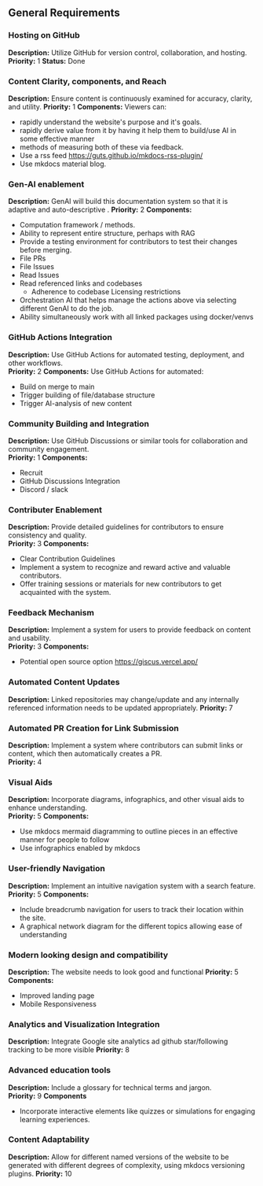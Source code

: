## General Requirements

### Hosting on GitHub
**Description:** Utilize GitHub for version control, collaboration, and hosting.  
**Priority:** 1
**Status:** Done


### Content Clarity, components, and Reach
**Description:** Ensure content is continuously examined for accuracy, clarity, and utility. 
**Priority:** 1
**Components:** 
Viewers can: 
- rapidly understand the website's purpose and it's goals.
- rapidly derive value from it by having it help them to build/use AI in some effective manner
- methods of measuring both of these via feedback. 
- Use a rss feed https://guts.github.io/mkdocs-rss-plugin/
- Use mkdocs material blog.

### Gen-AI enablement
**Description:**  GenAI will  build this documentation system so that it is adaptive and auto-descriptive .
**Priority:** 2
**Components:**
- Computation framework / methods. 
- Ability to represent entire structure, perhaps with RAG 
- Provide a testing environment for contributors to test their changes before merging.  
- File PRs
- File Issues
- Read Issues
- Read referenced links and codebases
    - Adherence to codebase Licensing restrictions
- Orchestration AI that helps manage the actions above via selecting different GenAI to do the job.
- Ability simultaneously work with all linked packages using docker/venvs

### GitHub Actions Integration
**Description:** Use GitHub Actions for automated testing, deployment, and other workflows.  
**Priority:** 2
**Components:** 
Use GitHub Actions for automated:

- Build on merge to main
- Trigger building of file/database structure
- Trigger AI-analysis of new content

### Community Building and Integration 
**Description:** Use GitHub Discussions or similar tools for collaboration and community engagement.  
**Priority:** 1
**Components:**
- Recruit
- GitHub Discussions Integration
- Discord / slack


### Contributer Enablement
**Description:** Provide detailed guidelines for contributors to ensure consistency and quality.  
**Priority:** 3
**Components:**
- Clear Contribution Guidelines
- Implement a system to recognize and reward active and valuable contributors.  
- Offer training sessions or materials for new contributors to get acquainted with the system.  

### Feedback Mechanism
**Description:** Implement a system for users to provide feedback on content and usability.  
**Priority:** 3
**Components:** 
- Potential open source option https://giscus.vercel.app/

### Automated Content Updates
**Description:** Linked repositories may change/update and any internally referenced information needs to be updated appropriately.
**Priority:** 7

### Automated PR Creation for Link Submission
**Description:** Implement a system where contributors can submit links or content, which then automatically creates a PR.  
**Priority:** 4

### Visual Aids
**Description:** Incorporate diagrams, infographics, and other visual aids to enhance understanding.  
**Priority:** 5
**Components:**
- Use mkdocs mermaid diagramming to outline pieces in an effective manner for people to follow
- Use infographics enabled by mkdocs

### User-friendly Navigation
**Description:** Implement an intuitive navigation system with a search feature.  
**Priority:** 5
**Components:** 
- Include breadcrumb navigation for users to track their location within the site.  
- A graphical network diagram for the different topics allowing ease of understanding

### Modern looking design and compatibility
**Description:** The website needs to look good and functional
**Priority:** 5
**Components:**
- Improved landing page
- Mobile Responsiveness

### Analytics and Visualization Integration
**Description:** Integrate Google site analytics ad github star/following tracking to be more visible
**Priority:** 8

### Advanced education tools
**Description:** Include a glossary for technical terms and jargon.  
**Priority:** 9
**Components**
-  Incorporate interactive elements like quizzes or simulations for engaging learning experiences.  

### Content Adaptability
**Description:** Allow for different named versions of the website to be generated with different degrees of complexity, using mkdocs versioning plugins.
**Priority:** 10
